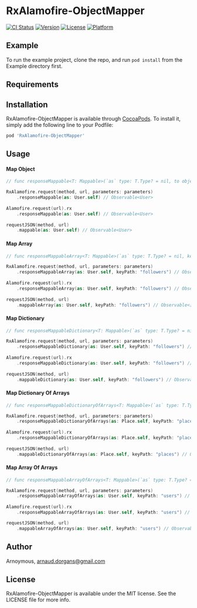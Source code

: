 # RxAlamofire-ObjectMapper

[![CI Status](http://img.shields.io/travis/Arnoymous/RxAlamofire-ObjectMapper.svg?style=flat)](https://travis-ci.org/Arnoymous/RxAlamofire-ObjectMapper)
[![Version](https://img.shields.io/cocoapods/v/RxAlamofire-ObjectMapper.svg?style=flat)](http://cocoapods.org/pods/RxAlamofire-ObjectMapper)
[![License](https://img.shields.io/cocoapods/l/RxAlamofire-ObjectMapper.svg?style=flat)](http://cocoapods.org/pods/RxAlamofire-ObjectMapper)
[![Platform](https://img.shields.io/cocoapods/p/RxAlamofire-ObjectMapper.svg?style=flat)](http://cocoapods.org/pods/RxAlamofire-ObjectMapper)

## Example

To run the example project, clone the repo, and run `pod install` from the Example directory first.

## Requirements

## Installation

RxAlamofire-ObjectMapper is available through [CocoaPods](http://cocoapods.org). To install
it, simply add the following line to your Podfile:

```ruby
pod 'RxAlamofire-ObjectMapper'
```

## Usage

#### Map Object
```swift
// func responseMappable<T: Mappable>(`as` type: T.Type? = nil, to object: T? = nil, keyPath: String? = nil, context: MapContext? = nil) -> Observable<T>

RxAlamofire.request(method, url, parameters: parameters)
    .responseMappable(as: User.self) // Observable<User>
    
Alamofire.request(url).rx
    .responseMappable(as: User.self) // Observable<User>
    
requestJSON(method, url)
    .mappable(as: User.self) // Observable<User>
```

#### Map Array
```swift
// func responseMappableArray<T: Mappable>(`as` type: T.Type? = nil, keyPath: String? = nil, context: MapContext? = nil) -> Observable<[T]>

RxAlamofire.request(method, url, parameters: parameters)
    .responseMappableArray(as: User.self, keyPath: "followers") // Observable<[User]>
    
Alamofire.request(url).rx
    .responseMappableArray(as: User.self, keyPath: "followers") // Observable<[User]>
    
requestJSON(method, url)
    .mappableArray(as: User.self, keyPath: "followers") // Observable<[User]>
```

#### Map Dictionary
```swift
// func responseMappableDictionary<T: Mappable>(`as` type: T.Type? = nil, keyPath: String? = nil, context: MapContext? = nil) -> Observable<[String:T]>

RxAlamofire.request(method, url, parameters: parameters)
    .responseMappableDictionary(as: User.self, keyPath: "followers") // Observable<[String: User]>
    
Alamofire.request(url).rx
    .responseMappableDictionary(as: User.self, keyPath: "followers") // Observable<[String: User]>
    
requestJSON(method, url)
    .mappableDictionary(as: User.self, keyPath: "followers") // Observable<[String: User]>
```

#### Map Dictionary Of Arrays
```swift
// func responseMappableDictionaryOfArrays<T: Mappable>(`as` type: T.Type? = nil, keyPath: String? = nil, context: MapContext? = nil) -> Observable<[String:[T]]>

RxAlamofire.request(method, url, parameters: parameters)
    .responseMappableDictionaryOfArrays(as: Place.self, keyPath: "places") // Observable<[String:[Place]]>
    
Alamofire.request(url).rx
    .responseMappableDictionaryOfArrays(as: Place.self, keyPath: "places") // Observable<[String:[Place]]>
    
requestJSON(method, url)
    .mappableDictionaryOfArrays(as: Place.self, keyPath: "places") // Observable<[String:[Place]]>
```

#### Map Array Of Arrays
```swift
// func responseMappableArrayOfArrays<T: Mappable>(`as` type: T.Type? = nil, keyPath: String? = nil, context: MapContext? = nil) -> Observable<[[T]]>

RxAlamofire.request(method, url, parameters: parameters)
    .responseMappableArrayOfArrays(as: User.self, keyPath: "users") // Observable<[[User]]>
    
Alamofire.request(url).rx
    .responseMappableArrayOfArrays(as: User.self, keyPath: "users") // Observable<[[User]]>

requestJSON(method, url)
    .mappableArrayOfArrays(as: User.self, keyPath: "users") // Observable<[[User]]>
```

## Author

Arnoymous, arnaud.dorgans@gmail.com

## License

RxAlamofire-ObjectMapper is available under the MIT license. See the LICENSE file for more info.
